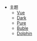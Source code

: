 <!-- markdownlint-disable MD041 -->
<!-- markdownlint-disable MD033 -->

- 主题
  - <a data-theme="vue" href="javascript:void(0)" onclick="changeTheme('vue')">Vue</a>
  - <a data-theme="dark" href="javascript:void(0)" onclick="changeTheme('dark')">Dark</a>
  - <a data-theme="pure" href="javascript:void(0)" onclick="changeTheme('pure')">Pure</a>
  - <a data-theme="buble" href="javascript:void(0)" onclick="changeTheme('buble')">Buble</a>
  - <a data-theme="dolphin" href="javascript:void(0)" onclick="changeTheme('dolphin')">Dolphin</a>

<!-- markdownlint-enable MD041 -->
<!-- markdownlint-enable MD033 -->
